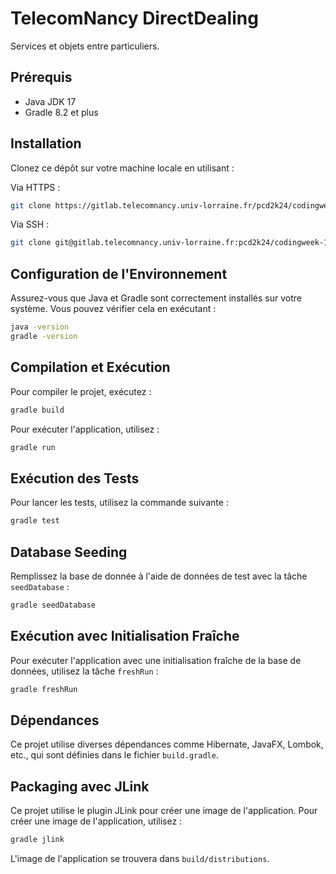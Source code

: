 # TelecomNancy DirectDealing

Services et objets entre particuliers.

## Prérequis

- Java JDK 17
- Gradle 8.2 et plus

## Installation

Clonez ce dépôt sur votre machine locale en utilisant :

Via HTTPS :
```bash
git clone https://gitlab.telecomnancy.univ-lorraine.fr/pcd2k24/codingweek-15.git
```

Via SSH :
```bash
git clone git@gitlab.telecomnancy.univ-lorraine.fr:pcd2k24/codingweek-15.git
```

## Configuration de l'Environnement

Assurez-vous que Java et Gradle sont correctement installés sur votre système. Vous pouvez vérifier cela en exécutant :

```bash
java -version
gradle -version
```

## Compilation et Exécution

Pour compiler le projet, exécutez :

```bash
gradle build
```

Pour exécuter l'application, utilisez :

```bash
gradle run
```

## Exécution des Tests

Pour lancer les tests, utilisez la commande suivante :

```bash
gradle test
```

## Database Seeding

Remplissez la base de donnée à l'aide de données de test avec la tâche `seedDatabase` :

```bash
gradle seedDatabase
```

## Exécution avec Initialisation Fraîche

Pour exécuter l'application avec une initialisation fraîche de la base de données, utilisez la tâche `freshRun` :

```bash
gradle freshRun
```

## Dépendances

Ce projet utilise diverses dépendances comme Hibernate, JavaFX, Lombok, etc., qui sont définies dans le fichier `build.gradle`.

## Packaging avec JLink

Ce projet utilise le plugin JLink pour créer une image de l'application. Pour créer une image de l'application, utilisez :

```bash
gradle jlink
```

L'image de l'application se trouvera dans `build/distributions`.